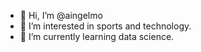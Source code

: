 - 👋 Hi, I’m @aingelmo
- 👀 I’m interested in sports and technology.
- 🌱 I’m currently learning data science.


<!---
aingelmo/aingelmo is a ✨ special ✨ repository because its `README.md` (this file) appears on your GitHub profile.
You can click the Preview link to take a look at your changes.
--->
